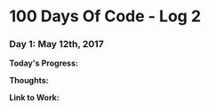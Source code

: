 # 100 Days Of Code - Log 2

### Day 1: May 12th, 2017

**Today's Progress:**

**Thoughts:**

**Link to Work:**
